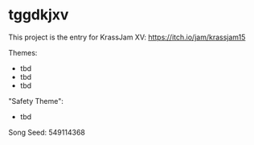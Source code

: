 # tggdkjxv

This project is the entry for KrassJam XV: https://itch.io/jam/krassjam15

Themes:

* tbd
* tbd
* tbd

"Safety Theme":

* tbd

Song Seed:
549114368